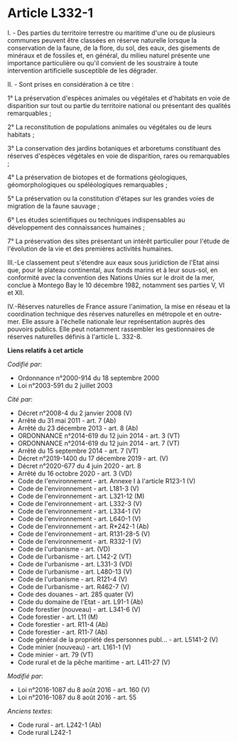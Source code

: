 # Article L332-1

I. - Des parties du territoire terrestre ou maritime d'une ou de plusieurs communes peuvent être classées en réserve
naturelle lorsque la conservation de la faune, de la flore, du sol, des eaux, des gisements de minéraux et de fossiles et, en
général, du milieu naturel présente une importance particulière ou qu'il convient de les soustraire à toute intervention
artificielle susceptible de les dégrader. 

II. - Sont prises en considération à ce titre :

1° La préservation d'espèces animales ou végétales et d'habitats en voie de disparition sur tout ou partie du territoire
national ou présentant des qualités remarquables ;

2° La reconstitution de populations animales ou végétales ou de leurs habitats ;

3° La conservation des jardins botaniques et arboretums constituant des réserves d'espèces végétales en voie de disparition,
rares ou remarquables ;

4° La préservation de biotopes et de formations géologiques, géomorphologiques ou spéléologiques remarquables ;

5° La préservation ou la constitution d'étapes sur les grandes voies de migration de la faune sauvage ;

6° Les études scientifiques ou techniques indispensables au développement des connaissances humaines ;

7° La préservation des sites présentant un intérêt particulier pour l'étude de l'évolution de la vie et des premières
activités humaines.

III.-Le classement peut s'étendre aux eaux sous juridiction de l'Etat ainsi que, pour le plateau continental, aux fonds
marins et à leur sous-sol, en conformité avec la convention des Nations Unies sur le droit de la mer, conclue à Montego Bay
le 10 décembre 1982, notamment ses parties V, VI et XII. 

IV.-Réserves naturelles de France assure l'animation, la mise en réseau et la coordination technique des réserves naturelles
en métropole et en outre-mer. Elle assure à l'échelle nationale leur représentation auprès des pouvoirs publics. Elle peut
notamment rassembler les gestionnaires de réserves naturelles définis à l'article L. 332-8.

**Liens relatifs à cet article**

_Codifié par_:

  - Ordonnance n°2000-914 du 18 septembre 2000
  - Loi n°2003-591 du 2 juillet 2003

_Cité par_:

  - Décret n°2008-4 du 2 janvier 2008 (V)
  - Arrêté du 31 mai 2011 - art. 7 (Ab)
  - Arrêté du 23 décembre 2013 - art. 8 (Ab)
  - ORDONNANCE n°2014-619 du 12 juin 2014 - art. 3 (VT)
  - ORDONNANCE n°2014-619 du 12 juin 2014 - art. 7 (VT)
  - Arrêté du 15 septembre 2014 - art. 7 (VT)
  - Décret n°2019-1400 du 17 décembre 2019 - art. (V)
  - Décret n°2020-677 du 4 juin 2020 - art. 8
  - Arrêté du 16 octobre 2020 - art. 3 (VD)
  - Code de l'environnement - art. Annexe I à l'article R123-1 (V)
  - Code de l'environnement - art. L181-3 (V)
  - Code de l'environnement - art. L321-12 (M)
  - Code de l'environnement - art. L332-3 (V)
  - Code de l'environnement - art. L334-1 (V)
  - Code de l'environnement - art. L640-1 (V)
  - Code de l'environnement - art. R*242-1 (Ab)
  - Code de l'environnement - art. R131-28-5 (V)
  - Code de l'environnement - art. R332-1 (V)
  - Code de l'urbanisme - art. (VD)
  - Code de l'urbanisme - art. L142-2 (VT)
  - Code de l'urbanisme - art. L331-3 (VD)
  - Code de l'urbanisme - art. L480-13 (V)
  - Code de l'urbanisme - art. R121-4 (V)
  - Code de l'urbanisme - art. R462-7 (V)
  - Code des douanes - art. 285 quater (V)
  - Code du domaine de l'Etat - art. L91-1 (Ab)
  - Code forestier (nouveau) - art. L341-6 (V)
  - Code forestier - art. L11 (M)
  - Code forestier - art. R11-4 (Ab)
  - Code forestier - art. R11-7 (Ab)
  - Code général de la propriété des personnes publ... - art. L5141-2 (V)
  - Code minier (nouveau) - art. L161-1 (V)
  - Code minier - art. 79 (VT)
  - Code rural et de la pêche maritime - art. L411-27 (V)

_Modifié par_:

  - Loi n°2016-1087 du 8 août 2016 - art. 160 (V)
  - Loi n°2016-1087 du 8 août 2016 - art. 55

_Anciens textes_:

  - Code rural - art. L242-1 (Ab)
  - Code rural L242-1
